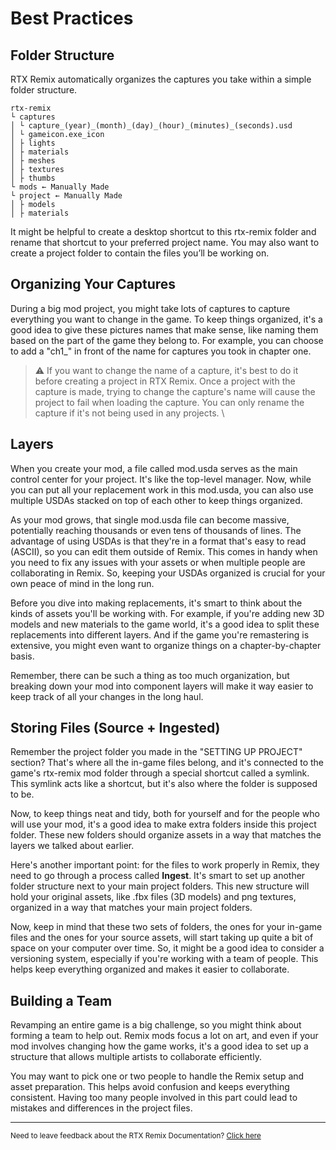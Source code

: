 # Best Practices


## Folder Structure

RTX Remix automatically organizes the captures you take within a simple folder structure.

```text
rtx-remix
└ captures
│ └ capture_(year)_(month)_(day)_(hour)_(minutes)_(seconds).usd
│ └ gameicon.exe_icon
│ ├ lights
│ ├ materials
│ ├ meshes
│ ├ textures
│ ├ thumbs
└ mods ← Manually Made
└ project ← Manually Made
│ ├ models
│ ├ materials
```

It might be helpful to create a desktop shortcut to this rtx-remix folder and rename that shortcut to your preferred project name.  You may also want to create a project folder to contain the files you’ll be working on.


## Organizing Your Captures

During a big mod project, you might take lots of captures to capture everything you want to change in the game. To keep things organized, it's a good idea to give these pictures names that make sense, like naming them based on the part of the game they belong to. For example, you can choose to add a "ch1_" in front of the name for captures you took in chapter one.

> ⚠️ If you want to change the name of a capture, it's best to do it before creating a project in RTX Remix. Once a project with the capture is made, trying to change the capture's name will cause the project to fail when loading the capture. You can only rename the capture if it's not being used in any projects. \

## Layers

When you create your mod, a file called mod.usda serves as the main control center for your project. It's like the top-level manager. Now, while you can put all your replacement work in this mod.usda, you can also use multiple USDAs stacked on top of each other to keep things organized.

As your mod grows, that single mod.usda file can become massive, potentially reaching thousands or even tens of thousands of lines. The advantage of using USDAs is that they're in a format that's easy to read (ASCII), so you can edit them outside of Remix. This comes in handy when you need to fix any issues with your assets or when multiple people are collaborating in Remix. So, keeping your USDAs organized is crucial for your own peace of mind in the long run.

Before you dive into making replacements, it's smart to think about the kinds of assets you'll be working with. For example, if you're adding new 3D models and new materials to the game world, it's a good idea to split these replacements into different layers. And if the game you're remastering is extensive, you might even want to organize things on a chapter-by-chapter basis.

Remember, there can be such a thing as too much organization, but breaking down your mod into component layers will make it way easier to keep track of all your changes in the long haul.


## Storing Files (Source + Ingested)

Remember the project folder you made in the "SETTING UP PROJECT" section? That's where all the in-game files belong, and it's connected to the game's rtx-remix mod folder through a special shortcut called a symlink. This symlink acts like a shortcut, but it's also where the folder is supposed to be.

Now, to keep things neat and tidy, both for yourself and for the people who will use your mod, it's a good idea to make extra folders inside this project folder. These new folders should organize assets in a way that matches the layers we talked about earlier.

Here's another important point: for the files to work properly in Remix, they need to go through a process called **Ingest**. It's smart to set up another folder structure next to your main project folders. This new structure will hold your original assets, like .fbx files (3D models) and png textures, organized in a way that matches your main project folders.

Now, keep in mind that these two sets of folders, the ones for your in-game files and the ones for your source assets, will start taking up quite a bit of space on your computer over time. So, it might be a good idea to consider a versioning system, especially if you're working with a team of people. This helps keep everything organized and makes it easier to collaborate.


## Building a Team

Revamping an entire game is a big challenge, so you might think about forming a team to help out. Remix mods focus a lot on art, and even if your mod involves changing how the game works, it's a good idea to set up a structure that allows multiple artists to collaborate efficiently.

You may want to pick one or two people to handle the Remix setup and asset preparation. This helps avoid confusion and keeps everything consistent. Having too many people involved in this part could lead to mistakes and differences in the project files.

***
<sub> Need to leave feedback about the RTX Remix Documentation?  [Click here](https://docs.google.com/forms/d/1vym6SgptS4QJvp6ZKTN8Mu9yfd5yQc76B3KHIl-n4DQ/prefill) <sub>